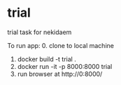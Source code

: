 # trial
trial task for nekidaem

To run app:
0. clone to local machine
1. docker build -t trial .
2. docker run -it -p 8000:8000 trial
3. run browser at http://0:8000/
